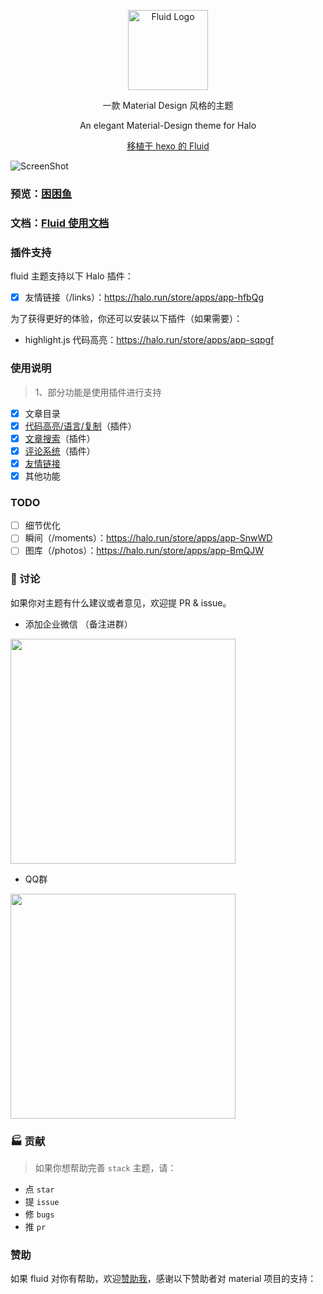 <p align="center">
  <img alt="Fluid Logo" src="https://api.minio.yyds.pink/moony/files/2024/04/fluid3.png" width="128">
</p>

<p align="center">一款 Material Design 风格的主题</p>
<p align="center">An elegant Material-Design theme for Halo</p>
<p align="center"><a target="_blank" href="https://github.com/fluid-dev/hexo-theme-fluid">移植于 hexo 的 Fluid</a></p>

![ScreenShot](https://api.minio.yyds.pink/moony/files/2024/04/fluid2.png)

### 预览：[困困鱼](https://demo.kunkunyu.com?preview-theme=theme-fluid)

### 文档：[Fluid 使用文档](https://docs.kunkunyu.com/docs/fluid)


### 插件支持
fluid 主题支持以下 Halo 插件：

- [X] 友情链接（/links）：https://halo.run/store/apps/app-hfbQg

为了获得更好的体验，你还可以安装以下插件（如果需要）：
- highlight.js 代码高亮：https://halo.run/store/apps/app-sqpgf

### 使用说明
> 1、部分功能是使用插件进行支持  
- [X] 文章目录
- [X] [代码高亮/语言/复制](https://github.com/halo-sigs/plugin-highlightjs)（插件）
- [x] [文章搜索](https://github.com/halo-sigs/plugin-search-widget)（插件）
- [X] [评论系统](https://github.com/halo-sigs/plugin-comment-widget)（插件）
- [x] [友情链接](https://github.com/halo-sigs/plugin-links)
- [x] 其他功能

### TODO
- [ ] 细节优化
- [ ] 瞬间（/moments）：https://halo.run/store/apps/app-SnwWD  
- [ ] 图库（/photos）：https://halo.run/store/apps/app-BmQJW

### 💬 讨论

如果你对主题有什么建议或者意见，欢迎提 PR & issue。

* 添加企业微信 （备注进群）
<img width="360" src="https://api.minio.yyds.pink/kunkunyu/files/2025/02/%E5%BE%AE%E4%BF%A1%E5%9B%BE%E7%89%87_20250212142105-pbceif.jpg" />

* QQ群
<img width="360" src="https://api.minio.yyds.pink/kunkunyu/files/2025/05/qq-708998089-iqowsh.webp" />

### 🏭 贡献

> 如果你想帮助完善 `stack` 主题，请：

- 点 `star`
- 提 `issue`
- 修 `bugs`
- 推 `pr`

### 赞助
如果 fluid 对你有帮助，欢迎[赞助我](https://afdian.net/a/moony_la)，感谢以下赞助者对 material 项目的支持：
